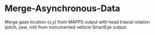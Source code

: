 # Merge-Asynchronous-Data
Merge gaze location (x,y) from MAPPS output with head triaxial rotation (pitch, yaw, roll) from instrumented vehicle SmartEye output.

